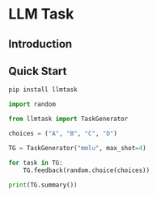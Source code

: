 # LLM Task

## Introduction



## Quick Start

```bash
pip install llmtask
```


```python
import random

from llmtask import TaskGenerator

choices = ("A", "B", "C", "D")

TG = TaskGenerator("mmlu", max_shot=4)

for task in TG:
    TG.feedback(random.choice(choices))

print(TG.summary())
```
